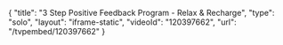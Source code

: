 {
    "title": "3 Step Positive Feedback Program - Relax & Recharge",
    "type": "solo",
    "layout": "iframe-static",
    "videoId": "120397662",
    "url": "\/tvpembed\/120397662"
}